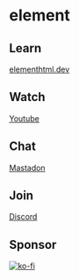 # element

## Learn
[elementhtml.dev](https://elementhtml.dev)

## Watch
[Youtube](https://www.youtube.com/@elementhtml)

## Chat
[Mastadon](https://mastodon.social/@elementhtml)

## Join
[Discord](https://discord.gg/mxgTJ9Y3SP)

## Sponsor
[![ko-fi](https://ko-fi.com/img/githubbutton_sm.svg)](https://ko-fi.com/Q5Q6QVCYE)


